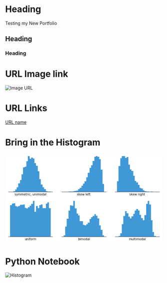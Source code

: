 # Heading
Testing my New Portfolio

## Heading


### Heading

# URL Image link
![Image URL](https://i0.wp.com/statisticsbyjim.com/wp-content/uploads/2020/07/TimeSeriesTrade.png?fit=576%2C384&ssl=1) 

# URL Links
[URL name](https://www.markdownguide.org/cheat-sheet/) 

# Bring in the Histogram
![Histogram](Assets/Images/histogram-example-2.png)

# Python Notebook
![Histogram](Sample_python_notebook.ipynb)
